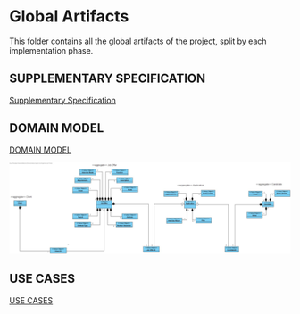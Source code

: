 # Global Artifacts

This folder contains all the global artifacts of the project, split by each implementation phase.

## SUPPLEMENTARY SPECIFICATION

[Supplementary Specification](supplementary-specification.md)

## DOMAIN MODEL

[DOMAIN MODEL](Domain_Model/lapr4-ip-domain-model-ddd.jpg)

![DOMAIN MODEL](Domain_Model/lapr4-ip-domain-model-ddd.jpg)

## USE CASES

[USE CASES](UCD/uc.md)